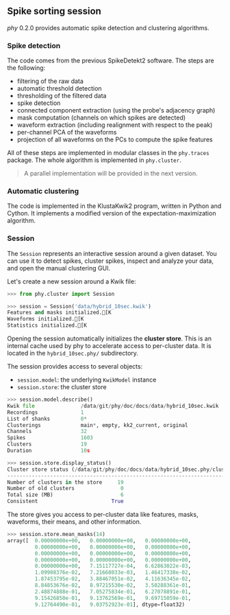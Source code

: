 ## Spike sorting session

*phy* 0.2.0 provides automatic spike detection and clustering algorithms.

### Spike detection

The code comes from the previous SpikeDetekt2 software. The steps are the following:

* filtering of the raw data
* automatic threshold detection
* thresholding of the filtered data
* spike detection
* connected component extraction (using the probe's adjacency graph)
* mask computation (channels on which spikes are detected)
* waveform extraction (including realignment with respect to the peak)
* per-channel PCA of the waveforms
* projection of all waveforms on the PCs to compute the spike features

All of these steps are implemented in modular classes in the `phy.traces` package. The whole algorithm is implemented in `phy.cluster`.

> A parallel implementation will be provided in the next version.


### Automatic clustering

The code is implemented in the KlustaKwik2 program, written in Python and Cython. It implements a modified version of the expectation-maximization algorithm.

### Session

The `Session` represents an interactive session around a given dataset. You can use it to detect spikes, cluster spikes, inspect and analyze your data, and open the manual clustering GUI.

Let's create a new session around a Kwik file:

```python
>>> from phy.cluster import Session
```

```python
>>> session = Session('data/hybrid_10sec.kwik')
Features and masks initialized.[K
Waveforms initialized.[K
Statistics initialized.[K
```

Opening the session automatically initializes the **cluster store**. This is an internal cache used by phy to accelerate access to per-cluster data. It is located in the `hybrid_10sec.phy/` subdirectory.

The session provides access to several objects:

* `session.model`: the underlying `KwikModel` instance
* `session.store`: the cluster store

```python
>>> session.model.describe()
Kwik file               /data/git/phy/doc/docs/data/hybrid_10sec.kwik
Recordings              1
List of shanks          0*
Clusterings             main*, empty, kk2_current, original
Channels                32
Spikes                  1603
Clusters                19
Duration                10s
```

```python
>>> session.store.display_status()
Cluster store status (/data/git/phy/doc/docs/data/hybrid_10sec.phy/cluster_store/0/main)
----------------------------------------------------------------------------------------
Number of clusters in the store     19
Number of old clusters               0
Total size (MB)                      6
Consistent                        True
```

The store gives you access to per-cluster data like features, masks, waveforms, their means, and other information.

```python
>>> session.store.mean_masks(14)
array([  0.00000000e+00,   0.00000000e+00,   0.00000000e+00,
         0.00000000e+00,   0.00000000e+00,   0.00000000e+00,
         0.00000000e+00,   0.00000000e+00,   0.00000000e+00,
         0.00000000e+00,   0.00000000e+00,   0.00000000e+00,
         0.00000000e+00,   7.15117727e-04,   6.62863022e-03,
         1.09908376e-02,   7.21668033e-03,   1.46417338e-02,
         1.87453795e-02,   3.88467051e-02,   4.11636345e-02,
         8.84853676e-02,   8.97215530e-02,   3.50288361e-01,
         2.48874888e-01,   7.05275834e-01,   6.27078891e-01,
         9.15426850e-01,   9.13762569e-01,   9.69715059e-01,
         9.12764490e-01,   9.03752923e-01], dtype=float32)
```

```python

```

